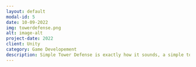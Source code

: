```yaml
---
layout: default
modal-id: 5
date: 10-09-2022
img: towerdefense.png
alt: image-alt
project-date: 2022
client: Unity
category: Game Developement
description: Simple Tower Defense is exactly how it sounds, a simple tower defense game where you need to destroy the enemies before they reach your castle. Each enemy that reaches your castle will subtract 25 gold from your purse when your gold hits 0 you lose the game.
---
```

